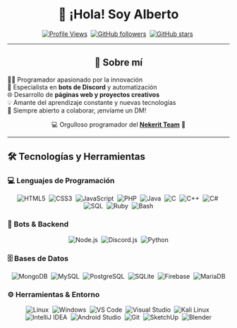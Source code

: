 <div align="center">

# 👋 ¡Hola! Soy Alberto  

[![Profile Views](https://komarev.com/ghpvc/?username=alberto2005-coder&color=1E1E1E&style=for-the-badge&labelColor=000000&label=Profile%20Views)](https://github.com/alberto2005-coder)&nbsp;
[![GitHub followers](https://img.shields.io/github/followers/alberto2005-coder?style=for-the-badge&logo=github&label=Followers&logoColor=white&color=1E1E1E&labelColor=000000)](https://github.com/alberto2005-coder?tab=followers)&nbsp;
[![GitHub stars](https://img.shields.io/github/stars/alberto2005-coder?style=for-the-badge&logo=github&label=Stars&logoColor=white&color=1E1E1E&labelColor=000000)](https://github.com/alberto2005-coder)&nbsp;

</div>

---

<div align="center">

## 🚀 Sobre mí  

<p align="center" style="text-align: justify; max-width: 700px;">  
👨‍💻 Programador apasionado por la innovación <br>
🤖 Especialista en <b>bots de Discord</b> y automatización <br>
🌐 Desarrollo de <b>páginas web y proyectos creativos</b> <br>
💡 Amante del aprendizaje constante y nuevas tecnologías <br>
📩 Siempre abierto a colaborar, ¡envíame un DM!  
</p>  

💻 Orgulloso programador del **[Nekerit Team](https://github.com/NekeritStudio)** 🐙  

</div>

---

## 🛠️ Tecnologías y Herramientas  

### 💻 Lenguajes de Programación
<div align="center">
 
![HTML5](https://img.shields.io/badge/HTML5-E34F26?style=for-the-badge&logo=html5&logoColor=white)&nbsp;
![CSS3](https://img.shields.io/badge/CSS3-1572B6?style=for-the-badge&logo=css3&logoColor=white)&nbsp;
![JavaScript](https://img.shields.io/badge/JavaScript-F7DF1E?style=for-the-badge&logo=javascript&logoColor=black)&nbsp;
![PHP](https://img.shields.io/badge/PHP-777BB4?style=for-the-badge&logo=php&logoColor=white)&nbsp;
![Java](https://img.shields.io/badge/Java-007396?style=for-the-badge&logo=java&logoColor=white)&nbsp;
![C](https://img.shields.io/badge/C-A8B9CC?style=for-the-badge&logo=c&logoColor=black)&nbsp;
![C++](https://img.shields.io/badge/C++-00599C?style=for-the-badge&logo=c%2B%2B&logoColor=white)&nbsp;
![C#](https://img.shields.io/badge/C%23-239120?style=for-the-badge&logo=c-sharp&logoColor=white)&nbsp;
![SQL](https://img.shields.io/badge/SQL-4479A1?style=for-the-badge&logo=postgresql&logoColor=white)&nbsp;
![Ruby](https://img.shields.io/badge/Ruby-CC342D?style=for-the-badge&logo=ruby&logoColor=white)&nbsp;
![Bash](https://img.shields.io/badge/Bash-4EAA25?style=for-the-badge&logo=gnubash&logoColor=white)
</div>

### 🤖 Bots & Backend
<div align="center">
 
![Node.js](https://img.shields.io/badge/Node.js-339933?style=for-the-badge&logo=nodedotjs&logoColor=white)&nbsp;
![Discord.js](https://img.shields.io/badge/Discord.js-5865F2?style=for-the-badge&logo=discord&logoColor=white)&nbsp;
![Python](https://img.shields.io/badge/Python-3776AB?style=for-the-badge&logo=python&logoColor=white)
</div>

### 🗄️ Bases de Datos
<div align="center">
 
![MongoDB](https://img.shields.io/badge/MongoDB-47A248?style=for-the-badge&logo=mongodb&logoColor=white)&nbsp;
![MySQL](https://img.shields.io/badge/MySQL-4479A1?style=for-the-badge&logo=mysql&logoColor=white)&nbsp;
![PostgreSQL](https://img.shields.io/badge/PostgreSQL-4169E1?style=for-the-badge&logo=postgresql&logoColor=white)&nbsp;
![SQLite](https://img.shields.io/badge/SQLite-003B57?style=for-the-badge&logo=sqlite&logoColor=white)&nbsp;
![Firebase](https://img.shields.io/badge/Firebase-FFCA28?style=for-the-badge&logo=firebase&logoColor=black)&nbsp;
![MariaDB](https://img.shields.io/badge/MariaDB-003545?style=for-the-badge&logo=mariadb&logoColor=white)
</div>

### ⚙️ Herramientas & Entorno
<div align="center">
 
![Linux](https://img.shields.io/badge/Linux-FCC624?style=for-the-badge&logo=linux&logoColor=black)&nbsp;
![Windows](https://img.shields.io/badge/Windows-0078D6?style=for-the-badge&logo=windows&logoColor=white)&nbsp;
![VS Code](https://img.shields.io/badge/VS%20Code-007ACC?style=for-the-badge&logo=visual-studio-code&logoColor=white)&nbsp;
![Visual Studio](https://img.shields.io/badge/Visual%20Studio-5C2D91?style=for-the-badge&logo=visual-studio&logoColor=white)&nbsp;
![Kali Linux](https://img.shields.io/badge/Kali%20Linux-557C94?style=for-the-badge&logo=kalilinux&logoColor=white)&nbsp;
![IntelliJ IDEA](https://img.shields.io/badge/IntelliJ%20IDEA-000000?style=for-the-badge&logo=intellijidea&logoColor=white)&nbsp;
![Android Studio](https://img.shields.io/badge/Android%20Studio-3DDC84?style=for-the-badge&logo=android-studio&logoColor=white)&nbsp;
![Git](https://img.shields.io/badge/Git-F05032?style=for-the-badge&logo=git&logoColor=white)&nbsp;
![SketchUp](https://img.shields.io/badge/SketchUp-005F9E?style=for-the-badge&logo=sketchup&logoColor=white)&nbsp;
![Blender](https://img.shields.io/badge/Blender-F5792A?style=for-the-badge&logo=blender&logoColor=white)
</div>
